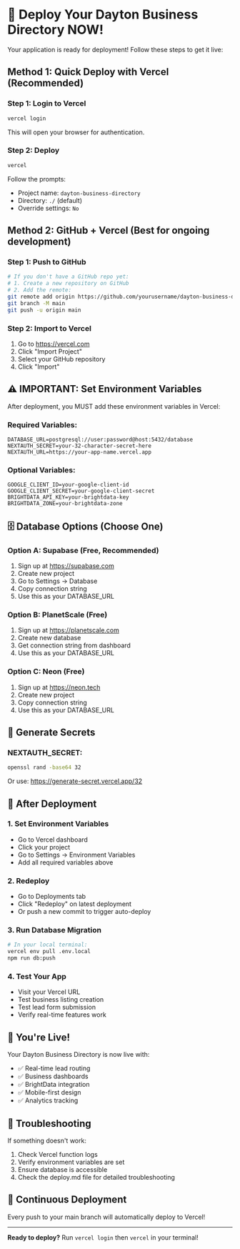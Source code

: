 # 🚀 Deploy Your Dayton Business Directory NOW!

Your application is ready for deployment! Follow these steps to get it live:

## Method 1: Quick Deploy with Vercel (Recommended)

### Step 1: Login to Vercel
```bash
vercel login
```
This will open your browser for authentication.

### Step 2: Deploy
```bash
vercel
```
Follow the prompts:
- Project name: `dayton-business-directory`
- Directory: `./` (default)
- Override settings: `No`

## Method 2: GitHub + Vercel (Best for ongoing development)

### Step 1: Push to GitHub
```bash
# If you don't have a GitHub repo yet:
# 1. Create a new repository on GitHub
# 2. Add the remote:
git remote add origin https://github.com/yourusername/dayton-business-directory.git
git branch -M main
git push -u origin main
```

### Step 2: Import to Vercel
1. Go to https://vercel.com
2. Click "Import Project"
3. Select your GitHub repository
4. Click "Import"

## ⚠️ IMPORTANT: Set Environment Variables

After deployment, you MUST add these environment variables in Vercel:

### Required Variables:
```
DATABASE_URL=postgresql://user:password@host:5432/database
NEXTAUTH_SECRET=your-32-character-secret-here
NEXTAUTH_URL=https://your-app-name.vercel.app
```

### Optional Variables:
```
GOOGLE_CLIENT_ID=your-google-client-id
GOOGLE_CLIENT_SECRET=your-google-client-secret
BRIGHTDATA_API_KEY=your-brightdata-key
BRIGHTDATA_ZONE=your-brightdata-zone
```

## 🗄️ Database Options (Choose One)

### Option A: Supabase (Free, Recommended)
1. Sign up at https://supabase.com
2. Create new project
3. Go to Settings → Database
4. Copy connection string
5. Use this as your DATABASE_URL

### Option B: PlanetScale (Free)
1. Sign up at https://planetscale.com
2. Create new database
3. Get connection string from dashboard
4. Use this as your DATABASE_URL

### Option C: Neon (Free)
1. Sign up at https://neon.tech
2. Create new project
3. Copy connection string
4. Use this as your DATABASE_URL

## 🔑 Generate Secrets

### NEXTAUTH_SECRET:
```bash
openssl rand -base64 32
```
Or use: https://generate-secret.vercel.app/32

## 📝 After Deployment

### 1. Set Environment Variables
- Go to Vercel dashboard
- Click your project
- Go to Settings → Environment Variables
- Add all required variables above

### 2. Redeploy
- Go to Deployments tab
- Click "Redeploy" on latest deployment
- Or push a new commit to trigger auto-deploy

### 3. Run Database Migration
```bash
# In your local terminal:
vercel env pull .env.local
npm run db:push
```

### 4. Test Your App
- Visit your Vercel URL
- Test business listing creation
- Test lead form submission
- Verify real-time features work

## 🎉 You're Live!

Your Dayton Business Directory is now live with:
- ✅ Real-time lead routing
- ✅ Business dashboards
- ✅ BrightData integration
- ✅ Mobile-first design
- ✅ Analytics tracking

## 🐛 Troubleshooting

If something doesn't work:
1. Check Vercel function logs
2. Verify environment variables are set
3. Ensure database is accessible
4. Check the deploy.md file for detailed troubleshooting

## 🔄 Continuous Deployment

Every push to your main branch will automatically deploy to Vercel!

---

**Ready to deploy?** Run `vercel login` then `vercel` in your terminal!